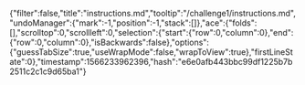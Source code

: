 {"filter":false,"title":"instructions.md","tooltip":"/challenge1/instructions.md","undoManager":{"mark":-1,"position":-1,"stack":[]},"ace":{"folds":[],"scrolltop":0,"scrollleft":0,"selection":{"start":{"row":0,"column":0},"end":{"row":0,"column":0},"isBackwards":false},"options":{"guessTabSize":true,"useWrapMode":false,"wrapToView":true},"firstLineState":0},"timestamp":1566233962396,"hash":"e6e0afb443bbc99df1225b7b2511c2c1c9d65ba1"}